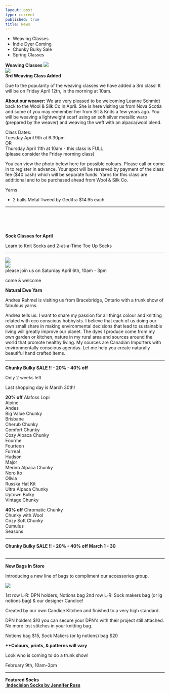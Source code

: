 ```yaml
---
layout: post
type: current
published: true
title: News
---
```


- Weaving Classes
- Indie Dyer Coming
- Chunky Bulky Sale
- Spring Classes

<strong>Weaving Classes</strong>
 <img src="/img/weaving.jpg"><br />
 <img src="/img/weaving2.jpg"><br />
<strong>3rd Weaving Class Added</strong>
 
Due to the popularity of the weaving classes we have added a 3rd class!  It will be on Friday April 12th, in the morning at 10am.

<strong>About our weaver:</strong>
We are very pleased to be welcoming Leanne Schmidt back to the Wool & Silk Co in April. She is here visiting us from Nova Scotia and some of you may remember her from Sit & Knits a few years ago.
You will be weaving a lightweight scarf using an soft silver metallic warp (prepared by the weaver) and weaving the weft with an alpaca/wool blend.

Class Dates:<br />
Tuesday April 9th at 6:30pm <br />
OR<br />
Thursday April 11th at 10am - this class is FULL<br />
  (please consider the Friday morning class)

You can view the photo below here for possible colours. Please call or come in to register in advance. Your spot will be reserved by payment of the class fee ($40 cash) which will be separate funds. 
Yarns for this class are additional and to be purchased ahead from Wool & Silk Co. 

Yarns
- 2 balls Metal Tweed by Gedifra $14.95 each

<hr /><br /><br /><br />
<br />
<strong>Sock Classes for April</strong>
 
Learn to Knit Socks and 2-at-a-Time Toe Up Socks
<hr />
<img src="/img/ewe1.jpg"><br />
<img src="/img/ewe2.jpg"><br />
please join us on
Saturday April 6th, 10am - 3pm

come & welcome

<strong> Natural Ewe Yarn</strong>

Andrea Rahmel is visiting us from Bracebridge, Ontario with a trunk show of fabulous yarns. 
 
Andrea tells us:
I want to share my passion for all things colour and knitting related with eco conscious hobbyists. I believe that each of us doing our own small share in making environmental decisions that lead to sustainable living will greatly improve our planet.
The dyes I produce come from my own garden or kitchen, nature in my rural area and sources around the world that promote healthy living.
My sources are Canadian Importers with environmentally conscious agendas.
Let me help you create naturally beautiful hand crafted items.

<hr />
<strong>Chunky Bulky SALE !! - 20% - 40% off</strong>

Only 2 weeks left

Last shopping day is March 30th!
 
<strong>20% off</strong>
Alafoss Lopi<br />
Alpine<br />
Andes<br />
Big Value Chunky<br />
Brisbane<br />
Cherub Chunky<br />
Comfort Chunky<br />
Cozy Alpaca Chunky<br />
Enorme<br />
Fourteen<br />
Furreal<br />
Hudson<br />
Major<br />
Merino Alpaca Chunky <br />
Noro Ito<br />
Olivia<br />
Russka Hat Kit<br />
Ultra Alpaca Chunky<br />
Uptown Bulky<br />
Vintage Chunky<br />

<strong>40% off</strong>
Chromatic Chunky<br />
Chunky with Wool<br />
Cozy Soft Chunky<br />
Cumulus<br />
Seasons<br />
<hr />

<strong>Chunky Bulky SALE !! - 20% - 40% off March 1 - 30</strong><br /><br />

<hr />
<strong>New Bags In Store</strong>

Introducing a new line of bags to compliment our accessories group.

<img src="/img/febwhatsnew.jpg">

1st row L-R: DPN holders, Notions bag
2nd row L-R: Sock makers bag (or lg notions bag) & our designer Candice!

Created by our own Candice Kitchen and finished to a very high standard. 

DPN holders $10
you can secure your DPN's with their project still attached. No more lost stitches in your knitting bag.

Notions bag $15, Sock Makers (or lg notions) bag $20

<strong>**Colours, prints, & patterns will vary</strong>

Look who is coming to do a trunk show!

February 9th, 10am-3pm

<hr />
<strong>Featured Socks</strong><br />
<a href="https://www.ravelry.com/patterns/library/indecision-5">
      <img src="http://woolandsilkco.github.io/img/indecisionsocks.jpg" alt="">
     <strong>Indecision Socks by Jennifer Ross</strong>
    </a>
